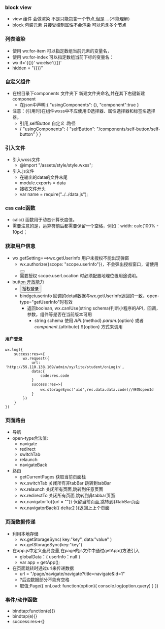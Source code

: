 ### block view
- view 组件 会做渲染 不是只能包含一个节点,但是....(不能理解)
- block 包装元素 只接受控制属性不会渲染 可以包含多个节点
### 列表渲染
- 使用 wx:for-item 可以指定数组当前元素的变量名，
- 使用 wx:for-index 可以指定数组当前下标的变量名：
- wx:if='{{}}' wx:else'{{}}'
- hidden = "{{}}"
### 自定义组件
- 在根目录下components 文件夹下 新建文件夹命名,并在其下右键新建component
    - 在json中声明:{
        "usingComponents": {},
        "component":true
                }
- 注意：(引用时)在组件wxss中不应使用ID选择器、属性选择器和标签名选择器。
    - 引用,selfButton 自定义 :路径
    - {
        "usingComponents": {
        "selfButton": "/components/self-button/self-button"
         }
    }
### 引入文件
- 引入wxss文件
    - @import "/assets/style/style.wxss";
- 引入.js文件
    - 在输出的data的文件末尾
    - module.exports = data
    - 接收文件开头
    - var name = require("../../data.js");


### css calc函数
- calc() 函数用于动态计算长度值。
- 需要注意的是，运算符前后都需要保留一个空格，例如：width: calc(100% - 10px)；
### 获取用户信息
- wx.getSetting===>wx.getUserInfo   用户未授权不能出现弹窗
    - wx.authorize({scope: "scope.userInfo"})，不会弹出授权窗口，请使用 <button open-type="getUserInfo"></button>
    - 需要授权 scope.userLocation 时必须配置地理位置用途说明。
- button 开放能力
    - <button wx:if="{{canIUse}}" open-type="getUserInfo" bindgetuserinfo="bindGetUserInfo">授权登录</button>
    - bindgetuserinfo 回调的detail数据与wx.getUserInfo返回的一致，open-type="getUserInfo"时有效
        - 返回boolean, wx.canIUse(string schema)判断小程序的API，回调，参数，组件等是否在当前版本可用
            - string schema
            使用 ${API}.${method}.${param}.${option} 或者 ${component}.${attribute}.${option} 方式来调用
#### 用户登录
    wx.log({
        success:res=>{
            wx.request({
                url: 'http://59.110.138.169/admin/xy/lite/student/onLogin',
                data:{
                    code:res.code
                }
                success:res=>{
                    wx.storageSync('uid',res.data.data.code)//获取openId
                }
            })
        }
    })

### 页面路由
- 导航<navigator url = "/page/navigate/navigate?title=navigate" open-type = "navigete"></navigator>
- open-type合法值:
    - navigate
    - redirect
    - switchTab
    - relaunch
    - navigateBack
- 路由
    - getCurrentPages 获取当前页面栈
    - wx.switchTab 关闭所有非tabBar 跳转到tabBar
    - wx.relaunch  关闭所有页面,跳转到任意页面
    - wx.redirectTo 关闭所有页面,跳转到非tabbar页面
    - wx.navigatorTo({url = ""}) 保留当前页面,跳转到非tabBar页面
    - wx.navigatorBack({ delta:2 })返回上上个页面
     
### 页面数据传递
- 利用本地存储
    - wx.getStorageSync(
        key:"key",
        data:"value"
    )
    - wx.getStorageSync(key:"key")
- 在app.js中定义全局变量,在page的js文件中通过getApp()方法引入
    -  globalData：{
      userInfo：null
  }
   - var app = getApp();
- 在页面跳转时通过url来传递数据
    - url = "/page/navigate/navigate?title=navigate&id=1"
    - ?后边数据部分不能有空格
    - 取值;Page({
    onLoad: function(option){
      console.log(option.query)
    }
})
### 事件/动作函数
- bindtap:function(e){}
- bindtap(e){}
- success:res=>{}